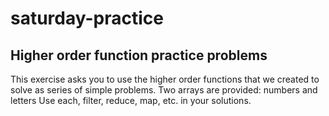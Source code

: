 # saturday-practice

Higher order function practice problems
---------------------------------------
This exercise asks you to use the higher order functions that we created to solve as series of simple problems.
Two arrays are provided: numbers and letters
Use each, filter, reduce, map, etc. in your solutions.


